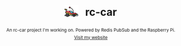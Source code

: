
<h1 align="center">
<sub>
    <img src=".github/icon.png" height="36">
</sub>
&nbsp;
rc-car
</h1>
<p align="center">
<sup>
An rc-car project I'm working on. Powered by Redis PubSub and the Raspberry Pi.
</sup>
<br>
<sup>
    <a href="https://www.kozumikku.tech">Visit my website</a>
</sup>
</p>
